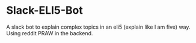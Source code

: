 # Slack-ELI5-Bot
A slack bot to explain complex topics in an eli5 (explain like I am five) way. Using reddit PRAW in the backend.
